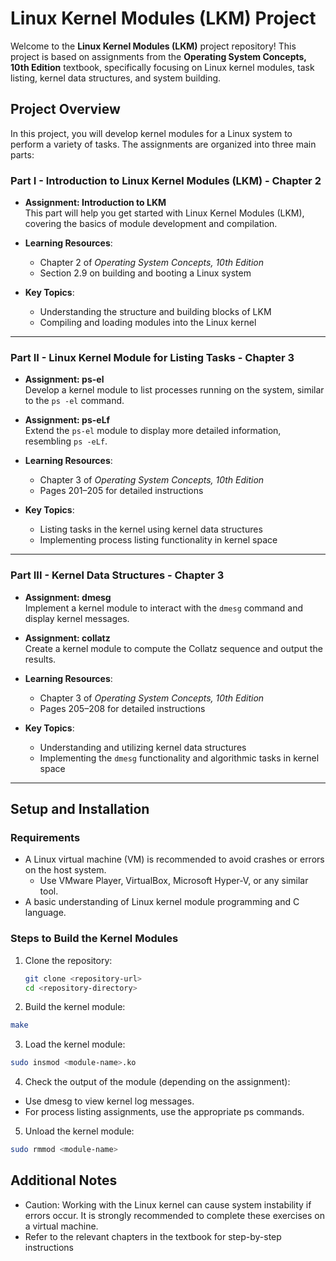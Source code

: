 # Linux Kernel Modules (LKM) Project

Welcome to the **Linux Kernel Modules (LKM)** project repository! This project is based on assignments from the **Operating System Concepts, 10th Edition** textbook, specifically focusing on Linux kernel modules, task listing, kernel data structures, and system building.

## Project Overview

In this project, you will develop kernel modules for a Linux system to perform a variety of tasks. The assignments are organized into three main parts:

### Part I - Introduction to Linux Kernel Modules (LKM) - Chapter 2

- **Assignment: Introduction to LKM**  
  This part will help you get started with Linux Kernel Modules (LKM), covering the basics of module development and compilation.

- **Learning Resources**:  
  - Chapter 2 of *Operating System Concepts, 10th Edition*  
  - Section 2.9 on building and booting a Linux system

- **Key Topics**:
  - Understanding the structure and building blocks of LKM
  - Compiling and loading modules into the Linux kernel

---

### Part II - Linux Kernel Module for Listing Tasks - Chapter 3

- **Assignment: ps-el**  
  Develop a kernel module to list processes running on the system, similar to the `ps -el` command.

- **Assignment: ps-eLf**  
  Extend the `ps-el` module to display more detailed information, resembling `ps -eLf`.

- **Learning Resources**:  
  - Chapter 3 of *Operating System Concepts, 10th Edition*  
  - Pages 201–205 for detailed instructions

- **Key Topics**:
  - Listing tasks in the kernel using kernel data structures
  - Implementing process listing functionality in kernel space

---

### Part III - Kernel Data Structures - Chapter 3

- **Assignment: dmesg**  
  Implement a kernel module to interact with the `dmesg` command and display kernel messages.

- **Assignment: collatz**  
  Create a kernel module to compute the Collatz sequence and output the results.

- **Learning Resources**:  
  - Chapter 3 of *Operating System Concepts, 10th Edition*  
  - Pages 205–208 for detailed instructions

- **Key Topics**:
  - Understanding and utilizing kernel data structures
  - Implementing the `dmesg` functionality and algorithmic tasks in kernel space

---

## Setup and Installation

### Requirements
- A Linux virtual machine (VM) is recommended to avoid crashes or errors on the host system.
  - Use VMware Player, VirtualBox, Microsoft Hyper-V, or any similar tool.
- A basic understanding of Linux kernel module programming and C language.

### Steps to Build the Kernel Modules

1. Clone the repository:
   ```bash
   git clone <repository-url>
   cd <repository-directory>

2. Build the kernel module:

  ```bash
  make
```

3. Load the kernel module:

  ```bash
  sudo insmod <module-name>.ko
```

4. Check the output of the module (depending on the assignment):

  * Use dmesg to view kernel log messages.
  * For process listing assignments, use the appropriate ps commands.

5. Unload the kernel module:

  ```bash
  sudo rmmod <module-name>
```

## Additional Notes
* Caution: Working with the Linux kernel can cause system instability if errors occur. It is strongly recommended to complete these exercises on a virtual machine.
* Refer to the relevant chapters in the textbook for step-by-step instructions



